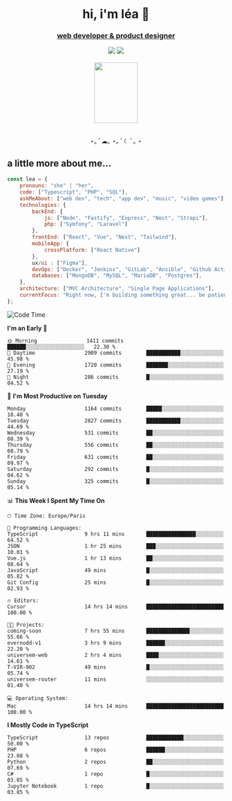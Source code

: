 <h1 align="center">hi, i'm léa 🌙</h1>
<h3 align="center"><ins>web developer & product designer</ins></h3>  
<div align="center">
  <a href="https://www.linkedin.com/in/lea-reiter22/"><img src="https://img.shields.io/badge/LinkedIn-0077B5?style=for-the-badge&logo=linkedin&logoColor=white"/></a>
  <a href="mailto:lea.reiter@outlook.fr"><img src="https://img.shields.io/badge/Contact-2A2A2A?style=for-the-badge&logo=minutemailer&logoColor=white"/></a>
</div>
<br>
  <div align="center">  <img src="https://github.com/xmnchild/xmnchild/blob/main/1702415560_StardewValleyHappyGreyCat.png" height="140" width="100"/>
</div>
<br>
  <p align="center">
                 ⋆｡ ﾟ☁︎｡ ⋆｡ ﾟ☾ ﾟ｡ ⋆
  </p>
  <h2>a little more about me...</h2>
  
```js
const lea = {
    pronouns: "she" | "her",
    code: ["Typescript", "PHP", "SQL"],
    askMeAbout: ["web dev", "tech", "app dev", "music", "video games"],
    technologies: {
        backEnd: {
            js: ["Node", "Fastify", "Express", "Nest", "Strapi"],
            php: ["Symfony", "Laravel"]
        },
        frontEnd: ["React", "Vue", "Next", "Tailwind"],
        mobileApp: {
            crossPlatform: ["React Native"]
        },
        ux/ui : ["Figma"],
        devOps: ["Docker", "Jenkins", "GitLab", "Ansible", "Github Actions"],
        databases: ["MongoDB", "MySQL", "MariaDB", "Postgres"],
    },
    architecture: ["MVC Architecture", "Single Page Applications"],
    currentFocus: "Right now, I'm building something great... be patient.",
};
```
<!--START_SECTION:waka-->
![Code Time](http://img.shields.io/badge/Code%20Time-500%20hrs%2051%20mins-blue)

**I'm an Early 🐤** 

```text
🌞 Morning                1411 commits        ██████░░░░░░░░░░░░░░░░░░░   22.30 % 
🌆 Daytime                2909 commits        ███████████░░░░░░░░░░░░░░   45.98 % 
🌃 Evening                1720 commits        ███████░░░░░░░░░░░░░░░░░░   27.19 % 
🌙 Night                  286 commits         █░░░░░░░░░░░░░░░░░░░░░░░░   04.52 % 
```
📅 **I'm Most Productive on Tuesday** 

```text
Monday                   1164 commits        █████░░░░░░░░░░░░░░░░░░░░   18.40 % 
Tuesday                  2827 commits        ███████████░░░░░░░░░░░░░░   44.69 % 
Wednesday                531 commits         ██░░░░░░░░░░░░░░░░░░░░░░░   08.39 % 
Thursday                 556 commits         ██░░░░░░░░░░░░░░░░░░░░░░░   08.79 % 
Friday                   631 commits         ██░░░░░░░░░░░░░░░░░░░░░░░   09.97 % 
Saturday                 292 commits         █░░░░░░░░░░░░░░░░░░░░░░░░   04.62 % 
Sunday                   325 commits         █░░░░░░░░░░░░░░░░░░░░░░░░   05.14 % 
```


📊 **This Week I Spent My Time On** 

```text
🕑︎ Time Zone: Europe/Paris

💬 Programming Languages: 
TypeScript               9 hrs 11 mins       ████████████████░░░░░░░░░   64.52 % 
JSON                     1 hr 25 mins        ███░░░░░░░░░░░░░░░░░░░░░░   10.01 % 
Vue.js                   1 hr 13 mins        ██░░░░░░░░░░░░░░░░░░░░░░░   08.64 % 
JavaScript               49 mins             █░░░░░░░░░░░░░░░░░░░░░░░░   05.82 % 
Git Config               25 mins             █░░░░░░░░░░░░░░░░░░░░░░░░   02.93 % 

🔥 Editors: 
Cursor                   14 hrs 14 mins      █████████████████████████   100.00 % 

🐱‍💻 Projects: 
coming-soon              7 hrs 55 mins       ██████████████░░░░░░░░░░░   55.66 % 
evernodd-v1              3 hrs 9 mins        ██████░░░░░░░░░░░░░░░░░░░   22.20 % 
universem-web            2 hrs 4 mins        ████░░░░░░░░░░░░░░░░░░░░░   14.61 % 
T-VIR-902                49 mins             █░░░░░░░░░░░░░░░░░░░░░░░░   05.74 % 
universem-router         11 mins             ░░░░░░░░░░░░░░░░░░░░░░░░░   01.40 % 

💻 Operating System: 
Mac                      14 hrs 14 mins      █████████████████████████   100.00 % 
```

**I Mostly Code in TypeScript** 

```text
TypeScript               13 repos            ████████████░░░░░░░░░░░░░   50.00 % 
PHP                      6 repos             ██████░░░░░░░░░░░░░░░░░░░   23.08 % 
Python                   2 repos             ██░░░░░░░░░░░░░░░░░░░░░░░   07.69 % 
C#                       1 repo              █░░░░░░░░░░░░░░░░░░░░░░░░   03.85 % 
Jupyter Notebook         1 repo              █░░░░░░░░░░░░░░░░░░░░░░░░   03.85 % 
```




<!--END_SECTION:waka-->

